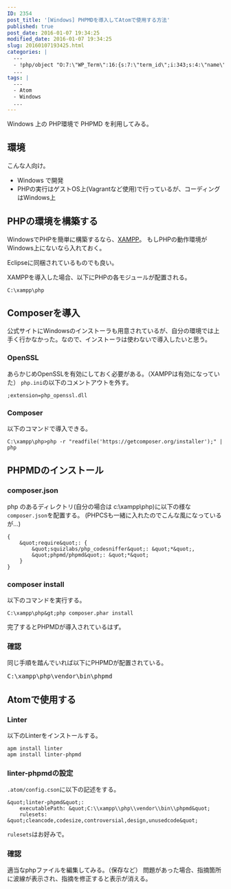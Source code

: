 ```yaml
---
ID: 2354
post_title: '[Windows] PHPMDを導入してAtomで使用する方法'
published: true
post_date: 2016-01-07 19:34:25
modified_date: 2016-01-07 19:34:25
slug: 20160107193425.html
categories: |
  ---
  - !php/object "O:7:\"WP_Term\":16:{s:7:\"term_id\";i:343;s:4:\"name\";s:6:\"\u958B\u767A\";s:4:\"slug\";s:11:\"development\";s:10:\"term_group\";i:0;s:16:\"term_taxonomy_id\";i:361;s:8:\"taxonomy\";s:8:\"category\";s:11:\"description\";s:0:\"\";s:6:\"parent\";i:0;s:5:\"count\";i:30;s:6:\"filter\";s:3:\"raw\";s:6:\"cat_ID\";i:343;s:14:\"category_count\";i:30;s:20:\"category_description\";s:0:\"\";s:8:\"cat_name\";s:6:\"\u958B\u767A\";s:17:\"category_nicename\";s:11:\"development\";s:15:\"category_parent\";i:0;}"
  ...
tags: |
  ---
  - Atom
  - Windows
  ...
---
```

Windows 上の PHP環境で PHPMD を利用してみる。
<!--more-->

<h2>環境</h2>
こんな人向け。
<ul>
	<li>Windows で開発</li>
	<li>PHPの実行はゲストOS上(Vagrantなど使用)で行っているが、コーディングはWindows上</li>
</ul>

<h2>PHPの環境を構築する</h2>
WindowsでPHPを簡単に構築するなら、<a href="https://www.apachefriends.org/jp/index.html" target="_blank" rel="noopener noreferrer">XAMPP</a>。
もしPHPの動作環境がWindows上にないなら入れておく。

Eclipseに同梱されているものでも良い。

XAMPPを導入した場合、以下にPHPの各モジュールが配置される。
```
C:\xampp\php
```

<h2>Composerを導入</h2>
公式サイトにWindowsのインストーラも用意されているが、自分の環境では上手く行かなかった。なので、インストーラは使わないで導入したいと思う。

<h3>OpenSSL</h3>
あらかじめOpenSSLを有効にしておく必要がある。（XAMPPは有効になっていた）
<code>php.ini</code>の以下のコメントアウトを外す。

```
;extension=php_openssl.dll
```


<h3>Composer</h3>
以下のコマンドで導入できる。

<pre class="cmd"><code>C:\xampp\php&gt;php -r "readfile('https://getcomposer.org/installer');" | php</code></pre>

<h2>PHPMDのインストール</h2>
<h3>composer.json</h3>
php のあるディレクトリ(自分の場合は c:\xampp\php)に以下の様な<code>composer.json</code>を配置する。
(PHPCSも一緒に入れたのでこんな風になっているが…)

```
{
    &quot;require&quot;: {
        &quot;squizlabs/php_codesniffer&quot;: &quot;*&quot;,
        &quot;phpmd/phpmd&quot;: &quot;*&quot;
    }
}
```


<h3>composer install</h3>
以下のコマンドを実行する。

```
C:\xampp\php&gt;php composer.phar install
```

完了するとPHPMDが導入されているはず。

<h3>確認</h3>
同じ手順を踏んでいれば以下にPHPMDが配置されている。
<pre class="cmd">C:\xampp\php\vendor\bin\phpmd</pre>

<h2>Atomで使用する</h2>
<h3>Linter</h3>
以下のLinterをインストールする。

```
apm install linter
apm install linter-phpmd
```

<h3>linter-phpmdの設定</h3>
<code>.atom/config.cson</code>に以下の記述をする。

```
&quot;linter-phpmd&quot;:
    executablePath: &quot;C:\\xampp\\php\\vendor\\bin\\phpmd&quot;
    rulesets: &quot;cleancode,codesize,controversial,design,unusedcode&quot;
```

<code>rulesets</code>はお好みで。

<h3>確認</h3>
適当なphpファイルを編集してみる。（保存など）
問題があった場合、指摘箇所に波線が表示され、指摘を修正すると表示が消える。